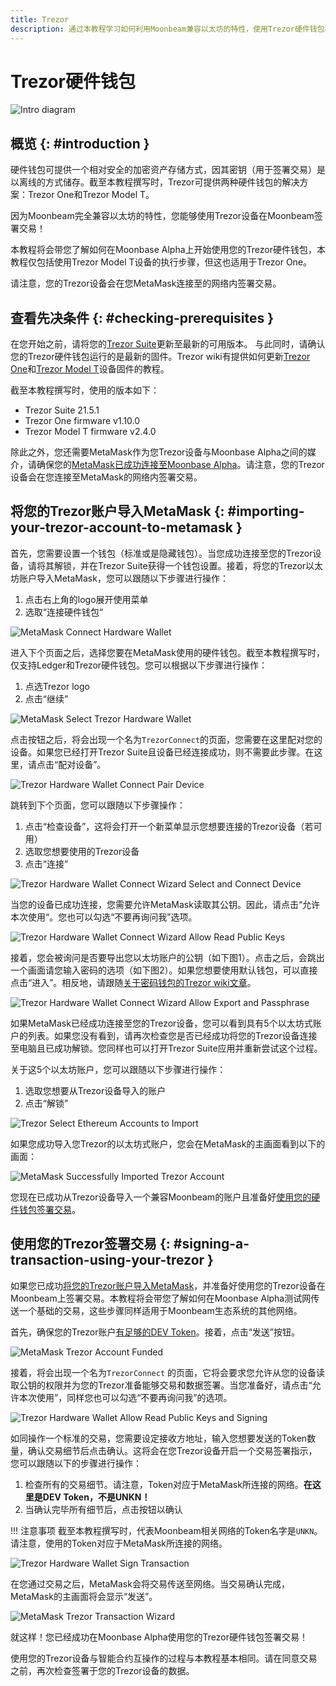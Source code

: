 ```yaml
---
title: Trezor
description: 通过本教程学习如何利用Moonbeam兼容以太坊的特性，使用Trezor硬件钱包在Moonbeam内签署交易
---
```


# Trezor硬件钱包

![Intro diagram](/images/trezor/trezor-banner.png)

## 概览 {: #introduction } 

硬件钱包可提供一个相对安全的加密资产存储方式，因其密钥（用于签署交易）是以离线的方式储存。截至本教程撰写时，Trezor可提供两种硬件钱包的解决方案：Trezor One和Trezor Model T。

因为Moonbeam完全兼容以太坊的特性，您能够使用Trezor设备在Moonbeam签署交易！

本教程将会带您了解如何在Moonbase Alpha上开始使用您的Trezor硬件钱包，本教程仅包括使用Trezor Model T设备的执行步骤，但这也适用于Trezor One。

请注意，您的Trezor设备会在您MetaMask连接至的网络内签署交易。

## 查看先决条件 {: #checking-prerequisites } 

在您开始之前，请将您的[Trezor Suite](https://suite.trezor.io/)更新至最新的可用版本。 与此同时，请确认您的Trezor硬件钱包运行的是最新的固件。Trezor wiki有提供如何更新[Trezor One](https://wiki.trezor.io/User_manual:Updating_the_Trezor_device_firmware__T1)和[Trezor Model T](https://wiki.trezor.io/User_manual:Updating_the_Trezor_device_firmware)设备固件的教程。

截至本教程撰写时，使用的版本如下：

 - Trezor Suite 21.5.1
 - Trezor One firmware v1.10.0
 - Trezor Model T firmware v2.4.0

除此之外，您还需要MetaMask作为您Trezor设备与Moonbase Alpha之间的媒介，请确保您的[MetaMask已成功连接至Moonbase Alpha](/integrations/wallets/metamask/)。请注意，您的Trezor设备会在您连接至MetaMask的网络内签署交易。

## 将您的Trezor账户导入MetaMask {: #importing-your-trezor-account-to-metamask } 

首先，您需要设置一个钱包（标准或是隐藏钱包）。当您成功连接至您的Trezor设备，请将其解锁，并在Trezor Suite获得一个钱包设置。接着，将您的Trezor以太坊账户导入MetaMask，您可以跟随以下步骤进行操作：

 1. 点击右上角的logo展开使用菜单
 2. 选取“连接硬件钱包“

![MetaMask Connect Hardware Wallet](/images/ledger/ledger-images1.png)

进入下个页面之后，选择您要在MetaMask使用的硬件钱包。截至本教程撰写时，仅支持Ledger和Trezor硬件钱包。您可以根据以下步骤进行操作：

 1. 点选Trezor logo
 2. 点击“继续”

![MetaMask Select Trezor Hardware Wallet](/images/trezor/trezor-images2.png)

点击按钮之后，将会出现一个名为`TrezorConnect`的页面，您需要在这里配对您的设备。如果您已经打开Trezor Suite且设备已经连接成功，则不需要此步骤。在这里，请点击“配对设备”。

![Trezor Hardware Wallet Connect Pair Device](/images/trezor/trezor-images3.png)

跳转到下个页面，您可以跟随以下步骤操作：

 1. 点击“检查设备”，这将会打开一个新菜单显示您想要连接的Trezor设备（若可用）
 2. 选取您想要使用的Trezor设备
 3. 点击“连接”

![Trezor Hardware Wallet Connect Wizard Select and Connect Device](/images/trezor/trezor-images4.png)

当您的设备已成功连接，您需要允许MetaMask读取其公钥。因此，请点击“允许本次使用“。您也可以勾选“不要再询问我”选项。

![Trezor Hardware Wallet Connect Wizard Allow Read Public Keys](/images/trezor/trezor-images5.png)

接着，您会被询问是否要导出您以太坊账户的公钥（如下图1）。点击之后，会跳出一个画面请您输入密码的选项（如下图2）。如果您想要使用默认钱包，可以直接点击“进入”。相反地，请跟随[关于密码钱包的Trezor wiki文章](https://wiki.trezor.io/Passphrase)。

![Trezor Hardware Wallet Connect Wizard Allow Export and Passphrase](/images/trezor/trezor-images6.png)

如果MetaMask已经成功连接至您的Trezor设备，您可以看到具有5个以太坊式账户的列表。如果您没有看到，请再次检查您是否已经成功将您的Trezor设备连接至电脑且已成功解锁。您同样也可以打开Trezor Suite应用并重新尝试这个过程。

关于这5个以太坊账户，您可以跟随以下步骤进行操作：

 1. 选取您想要从Trezor设备导入的账户
 2. 点击“解锁”

![Trezor Select Ethereum Accounts to Import](/images/trezor/trezor-images7.png)

如果您成功导入您Trezor的以太坊式账户，您会在MetaMask的主画面看到以下的画面：

![MetaMask Successfully Imported Trezor Account](/images/trezor/trezor-images8.png)

您现在已成功从Trezor设备导入一个兼容Moonbeam的账户且准备好[使用您的硬件钱包签署交易](#使用您的Trezor签署交易)。

## 使用您的Trezor签署交易 {: #signing-a-transaction-using-your-trezor } 

如果您已成功[将您的Trezor账户导入MetaMask](#将您的Trezor账户导入MetaMask)，并准备好使用您的Trezor设备在Moonbeam上签署交易。本教程将会带您了解如何在Moonbase Alpha测试网传送一个基础的交易，这些步骤同样适用于Moonbeam生态系统的其他网络。

首先，确保您的Trezor账户[有足够的DEV Token](/getting-started/moonbase/faucet/)。接着，点击“发送”按钮。

![MetaMask Trezor Account Funded](/images/trezor/trezor-images9.png)

接着，将会出现一个名为`TrezorConnect` 的页面，它将会要求您允许从您的设备读取公钥的权限并为您的Trezor准备能够交易和数据签署。当您准备好，请点击“允许本次使用”，同样您也可以勾选“不要再询问我”的选项。

![Trezor Hardware Wallet Allow Read Public Keys and Signing](/images/trezor/trezor-images10.png)

如同操作一个标准的交易，您需要设定接收方地址，输入您想要发送的Token数量，确认交易细节后点击确认。这将会在您Trezor设备开启一个交易签署指示，您可以跟随以下的步骤进行操作：

 1. 检查所有的交易细节。请注意，Token对应于MetaMask所连接的网络。**在这里是DEV Token，不是UNKN！**
 2. 当确认完毕所有细节后，点击按钮以确认

!!! 注意事项
    截至本教程撰写时，代表Moonbeam相关网络的Token名字是`UNKN`。请注意，使用的Token对应于MetaMask所连接的网络。

![Trezor Hardware Wallet Sign Transaction](/images/trezor/trezor-images11.png)

在您通过交易之后，MetaMask会将交易传送至网络。当交易确认完成，MetaMask的主画面将会显示“发送”。

![MetaMask Trezor Transaction Wizard](/images/trezor/trezor-images12.png)

就这样！您已经成功在Moonbase Alpha使用您的Trezor硬件钱包签署交易！

使用您的Trezor设备与智能合约互操作的过程与本教程基本相同。请在同意交易之前，再次检查签署于您的Trezor设备的数据。